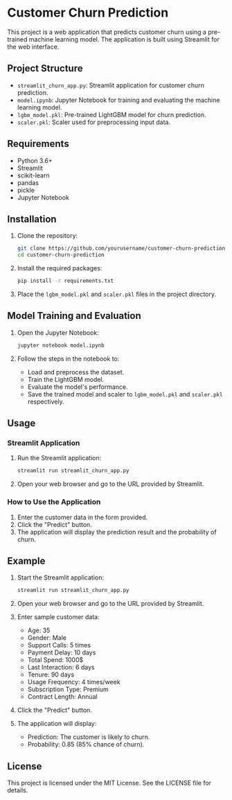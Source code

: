 # Customer Churn Prediction

This project is a web application that predicts customer churn using a pre-trained machine learning model. The application is built using Streamlit for the web interface.

## Project Structure

- `streamlit_churn_app.py`: Streamlit application for customer churn prediction.
- `model.ipynb`: Jupyter Notebook for training and evaluating the machine learning model.
- `lgbm_model.pkl`: Pre-trained LightGBM model for churn prediction.
- `scaler.pkl`: Scaler used for preprocessing input data.

## Requirements

- Python 3.6+
- Streamlit
- scikit-learn
- pandas
- pickle
- Jupyter Notebook

## Installation

1. Clone the repository:
    ```sh
    git clone https://github.com/yourusername/customer-churn-prediction.git
    cd customer-churn-prediction
    ```

2. Install the required packages:
    ```sh
    pip install -r requirements.txt
    ```

3. Place the `lgbm_model.pkl` and `scaler.pkl` files in the project directory.

## Model Training and Evaluation

1. Open the Jupyter Notebook:
    ```sh
    jupyter notebook model.ipynb
    ```

2. Follow the steps in the notebook to:
    - Load and preprocess the dataset.
    - Train the LightGBM model.
    - Evaluate the model's performance.
    - Save the trained model and scaler to `lgbm_model.pkl` and `scaler.pkl` respectively.

## Usage

### Streamlit Application

1. Run the Streamlit application:
    ```sh
    streamlit run streamlit_churn_app.py
    ```

2. Open your web browser and go to the URL provided by Streamlit.

### How to Use the Application

1. Enter the customer data in the form provided.
2. Click the "Predict" button.
3. The application will display the prediction result and the probability of churn.

## Example

1. Start the Streamlit application:
    ```sh
    streamlit run streamlit_churn_app.py
    ```

2. Open your web browser and go to the URL provided by Streamlit.

3. Enter sample customer data:
    - Age: 35
    - Gender: Male
    - Support Calls: 5 times
    - Payment Delay: 10 days
    - Total Spend: 1000$
    - Last Interaction: 6 days
    - Tenure: 90 days
    - Usage Frequency: 4 times/week
    - Subscription Type: Premium
    - Contract Length: Annual

4. Click the "Predict" button.

5. The application will display:
    - Prediction: The customer is likely to churn.
    - Probability: 0.85 (85% chance of churn).

## License

This project is licensed under the MIT License. See the LICENSE file for details.
